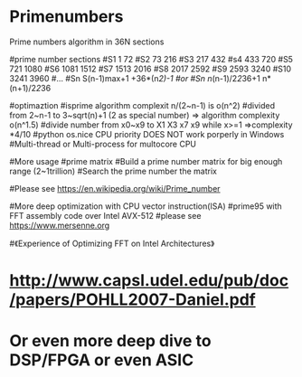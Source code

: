 # Primenumbers
 Prime numbers algorithm in 36N sections


#prime number sections
#S1 1 72
#S2 73 216
#S3 217 432
#s4 433 720
#S5 721 1080
#S6 1081 1512
#S7 1513 2016
#S8 2017 2592
#S9 2593 3240
#S10 3241 3960
#...
#Sn S(n-1)max+1 +36*(n*2)-1
#or
#Sn n*(n-1)/2*2*36+1 n*(n+1)/2*2*36


#optimaztion
#isprime algorithm complexit n/(2~n-1) is o(n^2)
#divided from 2~n-1 to 3~sqrt(n)+1 (2 as special number) => algorithm complexity o(n^1.5)
#divide number from x0~x9 to X1 X3 x7 x9 while x>=1 =>complexity *4/10
#python os.nice CPU priority  DOES NOT work porperly in Windows
#Multi-thread or Multi-process for multocore CPU

#More usage
#prime matrix
#Build a prime number matrix for big enough range (2~1trillion)
#Search the prime number the matrix
    
    
#Please see https://en.wikipedia.org/wiki/Prime_number


#More deep optimization with CPU vector instruction(ISA)
#prime95 with FFT assembly code over Intel AVX-512
#please see https://www.mersenne.org

#《Experience of Optimizing FFT on Intel Architectures》 
# http://www.capsl.udel.edu/pub/doc/papers/POHLL2007-Daniel.pdf

# Or even more deep dive to DSP/FPGA or even ASIC    

